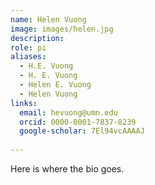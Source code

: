 ```yaml
---
name: Helen Vuong
image: images/helen.jpg
description:
role: pi
aliases:
  - H.E. Vuong
  - H. E. Vuong
  - Helen E. Vuong
  - Helen Vuong
links:
  email: hevuong@umn.edu
  orcid: 0000-0001-7837-8239
  google-scholar: 7El94vcAAAAJ
  
---
```



Here is where the bio goes.

